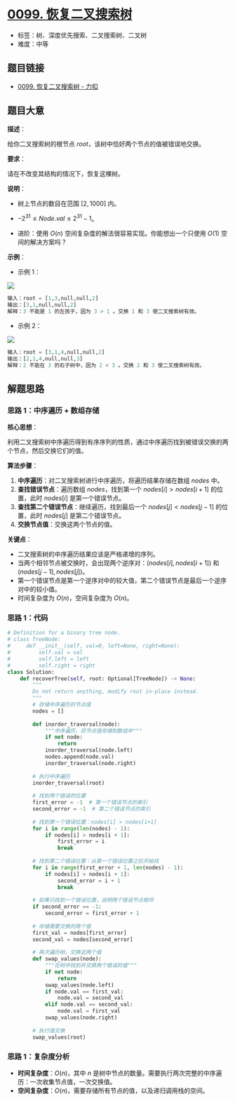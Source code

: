 # [0099. 恢复二叉搜索树](https://leetcode.cn/problems/recover-binary-search-tree/)

- 标签：树、深度优先搜索、二叉搜索树、二叉树
- 难度：中等

## 题目链接

- [0099. 恢复二叉搜索树 - 力扣](https://leetcode.cn/problems/recover-binary-search-tree/)

## 题目大意

**描述**：

给你二叉搜索树的根节点 $root$，该树中恰好两个节点的值被错误地交换。

**要求**：

请在不改变其结构的情况下，恢复这棵树。

**说明**：

- 树上节点的数目在范围 $[2, 1000]$ 内。
- $-2^{31} \le Node.val \le 2^{31} - 1$。

- 进阶：使用 $O(n)$ 空间复杂度的解法很容易实现。你能想出一个只使用 $O(1)$ 空间的解决方案吗？

**示例**：

- 示例 1：

![](https://assets.leetcode.com/uploads/2020/10/28/recover1.jpg)

```python
输入：root = [1,3,null,null,2]
输出：[3,1,null,null,2]
解释：3 不能是 1 的左孩子，因为 3 > 1 。交换 1 和 3 使二叉搜索树有效。
```

- 示例 2：

![](https://assets.leetcode.com/uploads/2020/10/28/recover2.jpg)

```python
输入：root = [3,1,4,null,null,2]
输出：[2,1,4,null,null,3]
解释：2 不能在 3 的右子树中，因为 2 < 3 。交换 2 和 3 使二叉搜索树有效。
```

## 解题思路

### 思路 1：中序遍历 + 数组存储

**核心思想**：

利用二叉搜索树中序遍历得到有序序列的性质，通过中序遍历找到被错误交换的两个节点，然后交换它们的值。

**算法步骤**：

1. **中序遍历**：对二叉搜索树进行中序遍历，将遍历结果存储在数组 $nodes$ 中。
2. **查找错误节点**：遍历数组 $nodes$，找到第一个 $nodes[i] > nodes[i+1]$ 的位置，此时 $nodes[i]$ 是第一个错误节点。
3. **查找第二个错误节点**：继续遍历，找到最后一个 $nodes[j] < nodes[j-1]$ 的位置，此时 $nodes[j]$ 是第二个错误节点。
4. **交换节点值**：交换这两个节点的值。

**关键点**：

- 二叉搜索树的中序遍历结果应该是严格递增的序列。
- 当两个相邻节点被交换时，会出现两个逆序对：$(nodes[i], nodes[i+1])$ 和 $(nodes[j-1], nodes[j])$。
- 第一个错误节点是第一个逆序对中的较大值，第二个错误节点是最后一个逆序对中的较小值。
- 时间复杂度为 $O(n)$，空间复杂度为 $O(n)$。

### 思路 1：代码

```python
# Definition for a binary tree node.
# class TreeNode:
#     def __init__(self, val=0, left=None, right=None):
#         self.val = val
#         self.left = left
#         self.right = right
class Solution:
    def recoverTree(self, root: Optional[TreeNode]) -> None:
        """
        Do not return anything, modify root in-place instead.
        """
        # 存储中序遍历的节点值
        nodes = []
        
        def inorder_traversal(node):
            """中序遍历，将节点值存储到数组中"""
            if not node:
                return
            inorder_traversal(node.left)
            nodes.append(node.val)
            inorder_traversal(node.right)
        
        # 执行中序遍历
        inorder_traversal(root)
        
        # 找到两个错误的位置
        first_error = -1  # 第一个错误节点的索引
        second_error = -1  # 第二个错误节点的索引
        
        # 找到第一个错误位置：nodes[i] > nodes[i+1]
        for i in range(len(nodes) - 1):
            if nodes[i] > nodes[i + 1]:
                first_error = i
                break
        
        # 找到第二个错误位置：从第一个错误位置之后开始找
        for i in range(first_error + 1, len(nodes) - 1):
            if nodes[i] > nodes[i + 1]:
                second_error = i + 1
                break
        
        # 如果只找到一个错误位置，说明两个错误节点相邻
        if second_error == -1:
            second_error = first_error + 1
        
        # 存储需要交换的两个值
        first_val = nodes[first_error]
        second_val = nodes[second_error]
        
        # 再次遍历树，交换这两个值
        def swap_values(node):
            """在树中找到并交换两个错误的值"""
            if not node:
                return
            swap_values(node.left)
            if node.val == first_val:
                node.val = second_val
            elif node.val == second_val:
                node.val = first_val
            swap_values(node.right)
        
        # 执行值交换
        swap_values(root)
```

### 思路 1：复杂度分析

- **时间复杂度**：$O(n)$，其中 $n$ 是树中节点的数量。需要执行两次完整的中序遍历：一次收集节点值，一次交换值。
- **空间复杂度**：$O(n)$，需要存储所有节点的值，以及递归调用栈的空间。
